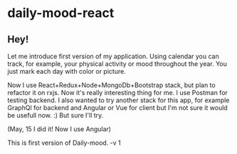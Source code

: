 # daily-mood-react

## Hey!


Let me introduce first version of my application. 
Using calendar you can track, for example, your physical activity or mood throughout the year. You just mark each day with color or picture. 

Now I use React+Redux+Node+MongoDb+Bootstrap stack, but plan to refactor it on rxjs. Now it's really interesting thing for me. I use Postman for testing backend. 
I also wanted to try another stack for this app, for example GraphQl for backend and Angular or Vue for client but I'm not sure it would be usefull now. :) But sure I'll try.

(May, 15 I did it! Now I use Angular)

This is first version of Daily-mood. 
-v 1


